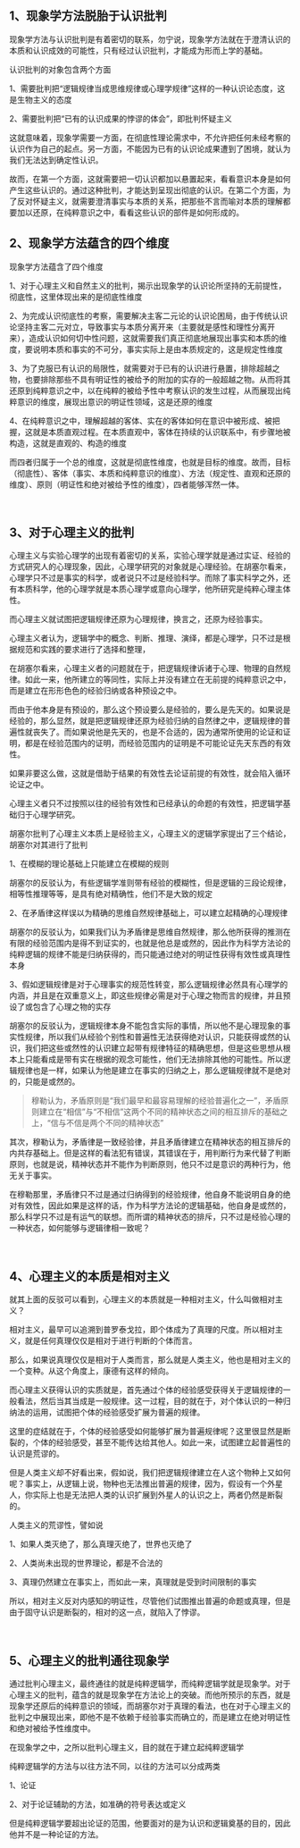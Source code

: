 <h2>1、现象学方法脱胎于认识批判</h2><p>现象学方法与认识批判是有着密切的联系，勿宁说，现象学方法就在于澄清认识的本质和认识成效的可能性，只有经过认识批判，才能成为形而上学的基础。</p><p>认识批判的对象包含两个方面</p><p>1、需要批判把“逻辑规律当成思维规律或心理学规律”这样的一种认识论态度，这是生物主义的态度</p><p>2、需要批判把“已有的认识成果的悖谬的体会”，即批判怀疑主义</p><p>这就意味着，现象学需要一方面，在彻底性理论需求中，不允许把任何未经考察的认识作为自己的起点。另一方面，不能因为已有的认识论成果遭到了困境，就认为我们无法达到确定性认识。</p><p>故而，在第一个方面，这就需要把一切认识都加以悬置起来，看看意识本身是如何产生这些认识的。通过这种批判，才能达到呈现出彻底的认识。在第二个方面，为了反对怀疑主义，就需要澄清事实与本质的关系，把那些不言而喻对本质的理解都要加以还原，在纯粹意识之中，看看这些认识的部件是如何形成的。</p><h2>2、现象学方法蕴含的四个维度</h2><p>现象学方法蕴含了四个维度</p><p>1、对于心理主义和自然主义的批判，揭示出现象学的认识论所坚持的无前提性，彻底性，这里体现出来的是彻底性维度</p><p>2、为完成认识彻底性的考察，需要解决主客二元论的认识论困局，由于传统认识论坚持主客二元对立，导致事实与本质分离开来（主要就是感性和理性分离开来），造成认识如何切中性问题，这就需要我们真正彻底地展现出事实和本质的维度，要说明本质和事实的不可分，事实实际上是由本质规定的，这是规定性维度</p><p>3、为了克服已有认识的局限性，就需要对于已有的认识进行悬置，排除超越之物，也要排除那些不具有明证性的被给予的附加的实存的一般超越之物。从而将其还原到纯粹意识之中，以在纯粹的被给予性中考察认识的发生过程，从而展现出纯粹意识的维度，展现出意识的明证性领域，这是还原的维度</p><p>4、在纯粹意识之中，理解超越的客体、实在的客体如何在意识中被形成、被把握，这就是本质直观过程。在本质直观中，客体在持续的认识联系中，有步骤地被构造，这就是直观的、构造的维度</p><p>而四者归属于一个总的维度，这就是彻底性维度，也就是目标的维度。故而，目标（彻底性）、客体（事实、本质和纯粹意识的维度）、方法（规定性、直观和还原的维度）、原则（明证性和绝对被给予性的维度），四者能够浑然一体。</p><p><br></p><h2>3、对于心理主义的批判</h2><p>心理主义与实验心理学的出现有着密切的关系，实验心理学就是通过实证、经验的方式研究人的心理现象，因此，心理学研究的对象就是心理经验。在胡塞尔看来，心理学只不过是事实的科学，或者说只不过是经验科学。而除了事实科学之外，还有本质科学，他的心理学就是本质心理学或意向心理学，他所研究是纯粹心理主体性。</p><p>而心理主义就试图把逻辑规律还原为心理规律，换言之，还原为经验事实。</p><p>心理主义者认为，逻辑学中的概念、判断、推理、演绎，都是心理学，只不过是根据规范和实践的要求进行了选择和整理，</p><p>在胡塞尔看来，心理主义者的问题就在于，把逻辑规律诉诸于心理、物理的自然规律。如此一来，他所建立的等同性，实际上并没有建立在无前提的纯粹意识之中，而是建立在形形色色的经验归纳或各种预设之中。</p><p>而由于他本身是有预设的，那么这个预设要么是经验的，要么是先天的。如果说是经验的，那么显然，就是把逻辑规律还原为经验归纳的自然律之中，逻辑规律的普遍性就丧失了。而如果说他是先天的，也是不合适的，因为通常所使用的论证和证明，都是在经验范围内的证明，而经验范围内的证明是不可能论证先天东西的有效性。</p><p>如果非要这么做，这就是借助于结果的有效性去论证前提的有效性，就会陷入循环论证之中。</p><p>心理主义者只不过按照以往的经验有效性和已经承认的命题的有效性，把逻辑学基础归于心理学研究。</p><p>胡塞尔批判了心理主义本质上是经验主义，心理主义的逻辑学家提出了三个结论，胡塞尔对其进行了批判</p><p>1、在模糊的理论基础上只能建立在模糊的规则</p><p>胡塞尔的反驳认为，有些逻辑学准则带有经验的模糊性，但是逻辑的三段论规律，相等性推理等等，是具有绝对精确性，他们不是大致的规定</p><p>2、在矛盾律这样误以为精确的思维自然规律基础上，可以建立起精确的心理规律</p><p>胡塞尔的反驳认为，如果我们认为矛盾律是思维自然规律，那么他所获得的推测在有限的经验范围内是得不到证实的，也就是他总是或然的，因此作为科学方法论的纯粹逻辑的规律不能是归纳获得的，而只能通过绝对的明证性获得有效性或真理性本身</p><p>3、假如逻辑规律是对于心理事实的规范性转变，那么逻辑规律必然具有心理学的内涵，并且是在双重意义上，即这些规律必需是对于心理之物而言的规律，并且预设了或包含了心理之物的实存</p><p>胡塞尔的反驳认为，逻辑规律本身不能包含实际的事情，所以他不是心理现象的事实性规律，所以我们从经验个别性和普遍性无法获得绝对认识，只能获得或然的认识，我们把这些或然性的认识建立起带有规律特征的精确思想，但是这些思想从根本上只能看成是带有实在根据的观念可能性，他们无法排除其他的可能性。所以逻辑规律也是一样，如果认为他是建立在事实的归纳之上，那么逻辑规律就不是绝对的，只能是或然的。</p><blockquote>穆勒认为，矛盾原则是“我们最早和最容易理解的经验普遍化之一”，矛盾原则建立在“相信”与“不相信”这两个不同的精神状态之间的相互排斥的基础之上，“信与不信是两个不同的精神状态”</blockquote><p>其次，穆勒认为，矛盾律是一致经验律，并且矛盾律建立在精神状态的相互排斥的内共存基础上。但是这样的看法犯有错误，其错误在于，用判断行为来代替了判断原则，也就是说，精神状态并不能作为判断原则，他只不过是意识的两种行为，他无关于事实。</p><p>在穆勒那里，矛盾律只不过是通过归纳得到的经验规律，他自身不能说明自身的绝对有效性，因此如果是这样的话，作为科学方法论的逻辑基础，他自身是或然的，那么科学只不过是有运气的联想。而所谓的精神状态的排斥，只不过是经验心理的一种状态，如何能够与逻辑律相一致呢？</p><p><br></p><h2>4、心理主义的本质是相对主义</h2><p>就其上面的反驳可以看到，心理主义的本质就是一种相对主义，什么叫做相对主义？</p><p>相对主义，最早可以追溯到普罗泰戈拉，即个体成为了真理的尺度。所以相对主义，就是任何真理仅仅是相对于进行判断的个体而言。</p><p>那么，如果说真理仅仅是相对于人类而言，那么就是人类主义，他也是相对主义的一个变种。从这个角度上，康德有这样的倾向。</p><p>而心理主义获得认识的实质就是，首先通过个体的经验感受获得关于逻辑规律的一般看法，然后当其当成是一般规律。这一过程，目的就在于，对个体认识的一种归纳法的运用，试图把个体的经验感受扩展为普遍的规律。</p><p>这里的症结就在于，个体的经验感受如何能够扩展为普遍规律呢？这里很显然是断裂的，个体的经验感受，甚至不能传达给其他人。如此一来，试图建立起普遍性的认识是荒谬的。</p><p>但是人类主义却不好看出来，假如说，我们把逻辑规律建立在人这个物种上又如何呢？事实上，从逻辑上说，物种也无法推出普遍的规律，因为，假设有一个外星人，你实际上也是无法把人类的认识扩展到外星人的认识之上，两者仍然是断裂的。</p><p>人类主义的荒谬性，譬如说</p><p>1、如果人类灭绝了，那么真理灭绝了，世界也灭绝了</p><p>2、人类尚未出现的世界理论，都是不合法的</p><p>3、真理仍然建立在事实上，而如此一来，真理就是受到时间限制的事实</p><p>所以，相对主义反对内感知的明证性，尽管他们试图推出普遍的命题或真理，但是由于固守认识是断裂的，相对的这一点，就陷入了悖谬。</p><p><br></p><h2>5、心理主义的批判通往现象学</h2><p>通过批判心理主义，最终通往的就是纯粹逻辑学，而纯粹逻辑学就是现象学。对于心理主义的批判，蕴含的就是现象学在方法论上的突破。而他所预示的东西，就是现象学还原后的纯粹意识的领域，而胡塞尔对于真理的看法，也在对于心理主义的批判之中展现出来，即他不是不依赖于经验事实而确立的，而是建立在绝对明证性和绝对被给予性维度中。</p><p>在现象学之中，之所以批判心理主义，目的就在于建立起纯粹逻辑学</p><p>纯粹逻辑学的方法与以往方法不同，以往的方法可以分成两类</p><p>1、论证</p><p>2、对于论证辅助的方法，如准确的符号表达或定义</p><p>但是纯粹逻辑学要超出论证的范围，他要面对的是为认识和逻辑奠基的目的，因此他并不是一种论证的方法。</p>